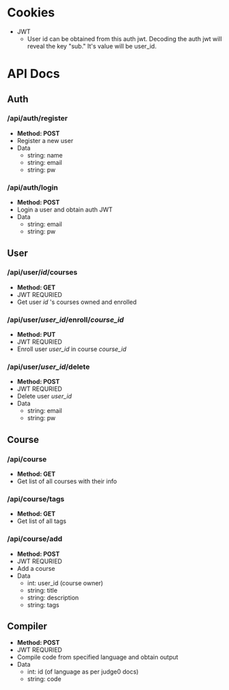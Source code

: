 # Cookies
- JWT
    - User id can be obtained from this auth jwt. Decoding the auth jwt will reveal the key "sub." It's value will be user_id.

# API Docs
## Auth
### /api/auth/register
- **Method: POST**
- Register a new user
- Data
    - string: name
    - string: email
    - string: pw

### /api/auth/login
- **Method: POST**
- Login a user and obtain auth JWT
- Data
    - string: email
    - string: pw

## User
### /api/user/*id*/courses
- **Method: GET**
- JWT REQURIED
- Get user *id* 's courses owned and enrolled

### /api/user/*user_id*/enroll/*course_id*
- **Method: PUT**
- JWT REQURIED
- Enroll user *user_id* in course *course_id*

### /api/user/*user_id*/delete
- **Method: POST**
- JWT REQURIED
- Delete user *user_id*
- Data
    - string: email
    - string: pw

## Course
### /api/course
- **Method: GET**
- Get list of all courses with their info

### /api/course/tags
- **Method: GET**
- Get list of all tags

### /api/course/add
- **Method: POST**
- JWT REQURIED
- Add a course
- Data
    - int: user_id (course owner)
    - string: title
    - string: description
    - string: tags

## Compiler
- **Method: POST**
- JWT REQURIED
- Compile code from specified language and obtain output
- Data
    - int: id (of language as per judge0 docs)
    - string: code
